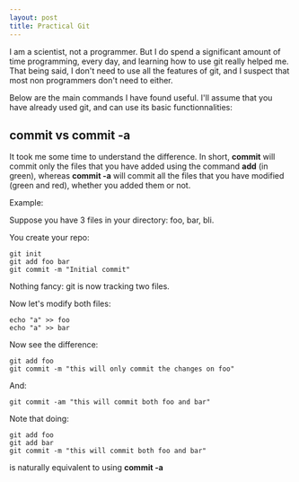 ```yaml
---
layout: post
title: Practical Git
---
```


I am a scientist, not a programmer. But I do spend a significant amount of time programming, every day, and learning how to use
git really helped me. That being said, I don't need to use all the features of git, and I suspect that most non programmers don't
need to either.

Below are the main commands I have found useful. I'll assume that you have already used git, and can use its basic functionnalities:

## commit vs commit -a

It took me some time to understand the difference. In short, __commit__ will commit only the files that you have added using the command
__add__ (in green), whereas __commit -a__ will commit all the files that you have modified (green and red), whether you added them or not.

Example:

Suppose you have 3 files in your directory: foo, bar, bli. 

You create your repo:

``` console
git init
git add foo bar
git commit -m "Initial commit"
```

Nothing fancy: git is now tracking two files.

Now let's modify both files:

``` console
echo "a" >> foo
echo "a" >> bar
```

Now see the difference:

``` console
git add foo
git commit -m "this will only commit the changes on foo"
```

And:

``` console
git commit -am "this will commit both foo and bar"
```

Note that doing:

``` console
git add foo
git add bar
git commit -m "this will commit both foo and bar"
```

is naturally equivalent to using __commit -a__

 

